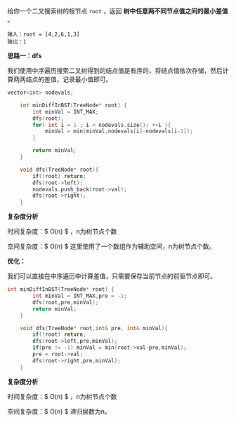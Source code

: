 给你一个二叉搜索树的根节点 `root` ，返回 **树中任意两不同节点值之间的最小差值** 。



```
输入：root = [4,2,6,1,3]
输出：1
```



<b>思路一：dfs</b>

我们使用中序遍历搜索二叉树得到的结点值是有序的，将结点值依次存储，然后计算两两结点的差值，记录最小值即可。

```c++
vector<int> nodevals;

    int minDiffInBST(TreeNode* root) {
        int minVal = INT_MAX;
        dfs(root);
        for( int i = 1 ; i < nodevals.size(); ++i ){
            minVal = min(minVal,nodevals[i]-nodevals[i-1]);
        }

        return minVal;
    }

    void dfs(TreeNode* root){
        if(!root) return;
        dfs(root->left);
        nodevals.push_back(root->val);
        dfs(root->right);
    }
```

<b>复杂度分析</b>

时间复杂度：$ O(n) $ ，n为树节点个数

空间复杂度：$ O(n) $ 这里使用了一个数组作为辅助空间，n为树节点个数。

<b>优化：</b>

我们可以直接在中序遍历中计算差值，只需要保存当前节点的前驱节点即可。

```c++
int minDiffInBST(TreeNode* root) {
        int minVal = INT_MAX,pre = -1;
        dfs(root,pre,minVal);
        return minVal;
    }

    void dfs(TreeNode* root,int& pre, int& minVal){ 
        if(!root) return;
        dfs(root->left,pre,minVal);
        if(pre != -1) minVal = min(root->val-pre,minVal);
        pre = root->val;
        dfs(root->right,pre,minVal);
    }
```

<b>复杂度分析</b>

时间复杂度：$ O(n) $ ，n为树节点个数

空间复杂度：$ O(n) $ 递归层数为n。